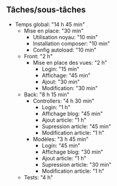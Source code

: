 ## Tâches/sous-tâches
- Temps global: "14 h 45 min"
    - Mise en place: "30 min"
        - Utilisation noyau: "10 min"
        - Installation composer: "10 min"
        - Config autoload: "10 min"
    - Front: "2 h"
        - Mise en place des vues: "2 h"
            - Login: "15 min"
            - Affichage: "45 min"
            - Ajout: "30 min"
            - Modification: "30 min"
    - Back: "8 h 15 min"
        - Controllers: "4 h 30 min"
            - Login: "1 h"
            - Affichage blog: "45 min"
            - Ajout article: "1 h"
            - Supression article: "45 min"
            - Modification article: "1 h"
        - Modèles: "3 h 45 min"
            - Login: "45 min"
            - Affichage blog: "30 min"
            - Ajout article: "1 h"
            - Supression article: "30 min"
            - Modification article: "1 h"
    - Tests: "4 h"